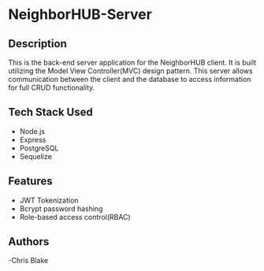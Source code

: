 # NeighborHUB-Server

## Description
This is the back-end server application for the NeighborHUB client. It is built utilizing the Model View Controller(MVC) design pattern. This server
allows communication between the client and the database to access information for full CRUD functionality.

## Tech Stack Used
- Node.js
- Express
- PostgreSQL
- Sequelize

## Features
- JWT Tokenization
- Bcrypt password hashing
- Role-based access control(RBAC)

## Authors
-Chris Blake
